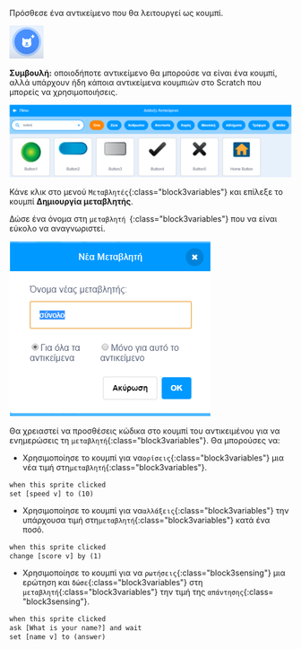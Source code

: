Πρόσθεσε ένα αντικείμενο που θα λειτουργεί ως κουμπί.

![](images/add-sprite.png)

**Συμβουλή:** οποιοδήποτε αντικείμενο θα μπορούσε να είναι ένα κουμπί, αλλά υπάρχουν ήδη κάποια αντικείμενα κουμπιών στο Scratch που μπορείς να χρησιμοποιήσεις.

![](images/button-sprites.png)

Κάνε κλικ στο μενού `Μεταβλητές`{:class="block3variables"} και επίλεξε το κουμπί **Δημιουργία μεταβλητής**.

Δώσε ένα όνομα στη `μεταβλητή `{:class="block3variables"} που να είναι εύκολο να αναγνωριστεί.

![](images/name-variable.png)

Θα χρειαστεί να προσθέσεις κώδικα στο κουμπί του αντικειμένου για να ενημερώσεις τη `μεταβλητή`{:class="block3variables"}. Θα μπορούσες να:

+ Χρησιμοποίησε το κουμπί για να`ορίσεις`{:class="block3variables"} μια νέα τιμή στη`μεταβλητή`{:class="block3variables"}.

```blocks3
when this sprite clicked
set [speed v] to (10)
```

+ Χρησιμοποίησε το κουμπί για να`αλλάξεις`{:class="block3variables"} την υπάρχουσα τιμή στη`μεταβλητή`{:class="block3variables"} κατά ένα ποσό.

```blocks3
when this sprite clicked
change [score v] by (1)
```

+ Χρησιμοποίησε το κουμπί για να `ρωτήσεις`{:class="block3sensing"} μια ερώτηση και `δώσε`{:class="block3variables"} στη `μεταβλητή`{:class="block3variables"} την τιμή της `απάντησης`{:class= "block3sensing"}.

```blocks3
when this sprite clicked
ask [What is your name?] and wait 
set [name v] to (answer)
```
